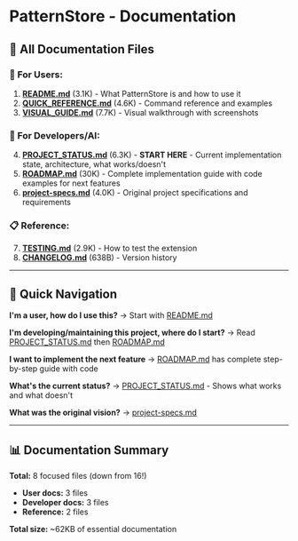 # PatternStore - Documentation

## 📖 All Documentation Files

### 🚀 For Users:
1. **[README.md](README.md)** (3.1K) - What PatternStore is and how to use it
2. **[QUICK_REFERENCE.md](QUICK_REFERENCE.md)** (4.6K) - Command reference and examples
3. **[VISUAL_GUIDE.md](VISUAL_GUIDE.md)** (7.7K) - Visual walkthrough with screenshots

### 🔧 For Developers/AI:
4. **[PROJECT_STATUS.md](PROJECT_STATUS.md)** (6.3K) - **START HERE** - Current implementation state, architecture, what works/doesn't
5. **[ROADMAP.md](ROADMAP.md)** (30K) - Complete implementation guide with code examples for next features
6. **[project-specs.md](project-specs.md)** (4.0K) - Original project specifications and requirements

### 📋 Reference:
7. **[TESTING.md](TESTING.md)** (2.9K) - How to test the extension
8. **[CHANGELOG.md](CHANGELOG.md)** (638B) - Version history

---

## 🎯 Quick Navigation

**I'm a user, how do I use this?**
→ Start with [README.md](README.md)

**I'm developing/maintaining this project, where do I start?**
→ Read [PROJECT_STATUS.md](PROJECT_STATUS.md) then [ROADMAP.md](ROADMAP.md)

**I want to implement the next feature**
→ [ROADMAP.md](ROADMAP.md) has complete step-by-step guide with code

**What's the current status?**
→ [PROJECT_STATUS.md](PROJECT_STATUS.md) - Shows what works and what doesn't

**What was the original vision?**
→ [project-specs.md](project-specs.md)

---

## 📊 Documentation Summary

**Total:** 8 focused files (down from 16!)
- **User docs:** 3 files
- **Developer docs:** 3 files  
- **Reference:** 2 files

**Total size:** ~62KB of essential documentation
